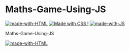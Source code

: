 # Maths-Game-Using-JS
[![made-with-HTML](https://img.shields.io/badge/Made%20with-HTML-1f425f.svg)](https://www.latex-project.org/)
[![Made with CSS !](https://img.shields.io/badge/Made%20with-CSS-1abc9c.svg)](https://www.latex-project.org)
[![made-with-JS](https://img.shields.io/badge/Made%20with-JS-1f425f.svg)](https://www.latex-project.org/)

Maths-Game-Using-JS

[![made-with-HTML](https://img.shields.io/badge/Maintained%3F-yes-green.svg)](https://GitHub.com/Naereen/StrapDown.js/graphs/commit-activity)
